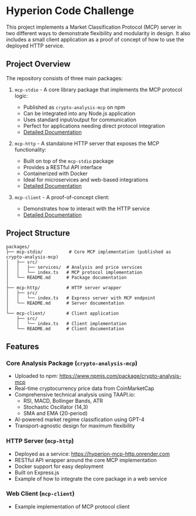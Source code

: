 # Hyperion Code Challenge

This project implements a Market Classification Protocol (MCP) server in two different ways to demonstrate flexibility and modularity in design. It also includes a small client application as a proof of concept of how to use the deployed HTTP service.

## Project Overview

The repository consists of three main packages:

1. `mcp-stdio` - A core library package that implements the MCP protocol logic:
   - Published as `crypto-analysis-mcp` on npm
   - Can be integrated into any Node.js application
   - Uses standard input/output for communication
   - Perfect for applications needing direct protocol integration
   - [Detailed Documentation](packages/mcp-stdio/README.md)

2. `mcp-http` - A standalone HTTP server that exposes the MCP functionality:
   - Built on top of the `mcp-stdio` package
   - Provides a RESTful API interface
   - Containerized with Docker
   - Ideal for microservices and web-based integrations
   - [Detailed Documentation](packages/mcp-http/README.md)

3. `mcp-client` - A proof-of-concept client:
   - Demonstrates how to interact with the HTTP service
   - [Detailed Documentation](packages/mcp-client/README.md)

## Project Structure

```
packages/
├── mcp-stdio/          # Core MCP implementation (published as crypto-analysis-mcp)
│   ├── src/
│   │   ├── services/  # Analysis and price services
│   │   └── index.ts   # MCP protocol implementation
│   └── README.md      # Package documentation
│
├── mcp-http/          # HTTP server wrapper
│   ├── src/
│   │   └── index.ts   # Express server with MCP endpoint
│   └── README.md      # Server documentation
│
└── mcp-client/        # Client application
    ├── src/
    │   └── index.ts   # Client implementation
    └── README.md      # Client documentation
```

## Features

### Core Analysis Package (`crypto-analysis-mcp`)
- Uploaded to npm: https://www.npmjs.com/package/crypto-analysis-mcp
- Real-time cryptocurrency price data from CoinMarketCap
- Comprehensive technical analysis using TAAPI.io:
  - RSI, MACD, Bollinger Bands, ATR
  - Stochastic Oscillator (14,3)
  - SMA and EMA (20-period)
- AI-powered market regime classification using GPT-4
- Transport-agnostic design for maximum flexibility

### HTTP Server (`mcp-http`)
- Deployed as a service: https://hyperion-mcp-http.onrender.com
- RESTful API wrapper around the core MCP implementation
- Docker support for easy deployment
- Built on Express.js
- Example of how to integrate the core package in a web service

### Web Client (`mcp-client`)
- Example implementation of MCP protocol client
